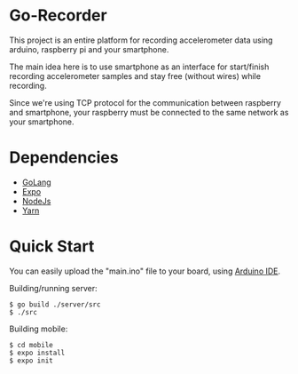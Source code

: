 # Go-Recorder

This project is an entire platform for recording accelerometer data using arduino, raspberry pi and your smartphone.

The main idea here is to use smartphone as an interface for start/finish recording accelerometer samples and stay free (without wires) while recording.

Since we're using TCP protocol for the communication between raspberry and smartphone, your raspberry must be connected to the same network as your smartphone.

# Dependencies

- [GoLang](https://golang.org/)
- [Expo](https://expo.io/)
- [NodeJs](https://nodejs.org/en/)
- [Yarn](https://yarnpkg.com/)

# Quick Start

You can easily upload the "main.ino" file to your board, using [Arduino IDE](https://www.arduino.cc/en/main/software).

Building/running server:
```console
$ go build ./server/src
$ ./src
```

Building mobile:
```console
$ cd mobile
$ expo install
$ expo init
```

